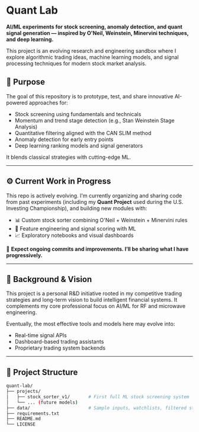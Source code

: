 # Quant Lab

**AI/ML experiments for stock screening, anomaly detection, and quant signal generation — inspired by O'Neil, Weinstein, Minervini techniques, and deep learning.**

This project is an evolving research and engineering sandbox where I explore algorithmic trading ideas, machine learning models, and signal processing techniques for modern stock market analysis.

## 🔬 Purpose

The goal of this repository is to prototype, test, and share innovative AI-powered approaches for:
- Stock screening using fundamentals and technicals
- Momentum and trend stage detection (e.g., Stan Weinstein Stage Analysis)
- Quantitative filtering aligned with the CAN SLIM method
- Anomaly detection for early entry points
- Deep learning ranking models and signal generators

It blends classical strategies with cutting-edge ML.

---

## ⚙️ Current Work in Progress

This repo is actively evolving. I'm currently organizing and sharing code from past experiments (including my **Quant Project** used during the U.S. Investing Championship), and building new modules with:

- 📊 Custom stock sorter combining O'Neil + Weinstein + Minervini rules
- 🧠 Feature engineering and signal scoring with ML
- 📈 Exploratory notebooks and visual dashboards

🚧 **Expect ongoing commits and improvements. I’ll be sharing what I have progressively.**

---

## 🧠 Background & Vision

This project is a personal R&D initiative rooted in my competitive trading strategies and long-term vision to build intelligent financial systems. It complements my core professional focus on AI/ML for RF and microwave engineering.

Eventually, the most effective tools and models here may evolve into:
- Real-time signal APIs
- Dashboard-based trading assistants
- Proprietary trading system backends

---

## 📁 Project Structure

```bash
quant-lab/
├── projects/
│   ├── stock_sorter_v1/       # First full ML stock screening system
│   └── ... (future models)
├── data/                      # Sample inputs, watchlists, filtered stocks
├── requirements.txt
├── README.md
└── LICENSE
